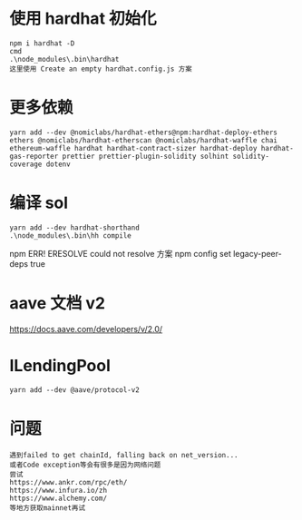 # 使用 hardhat 初始化

```
npm i hardhat -D
cmd
.\node_modules\.bin\hardhat
这里使用 Create an empty hardhat.config.js 方案
```

# 更多依赖

```
yarn add --dev @nomiclabs/hardhat-ethers@npm:hardhat-deploy-ethers ethers @nomiclabs/hardhat-etherscan @nomiclabs/hardhat-waffle chai ethereum-waffle hardhat hardhat-contract-sizer hardhat-deploy hardhat-gas-reporter prettier prettier-plugin-solidity solhint solidity-coverage dotenv
```

# 编译 sol

```
yarn add --dev hardhat-shorthand
.\node_modules\.bin\hh compile
```

npm ERR! ERESOLVE could not resolve
方案
npm config set legacy-peer-deps true

# aave 文档 v2

https://docs.aave.com/developers/v/2.0/

# ILendingPool

```
yarn add --dev @aave/protocol-v2
```

# 问题

```
遇到failed to get chainId, falling back on net_version...
或者Code exception等会有很多是因为网络问题
尝试
https://www.ankr.com/rpc/eth/
https://www.infura.io/zh
https://www.alchemy.com/
等地方获取mainnet再试
```
